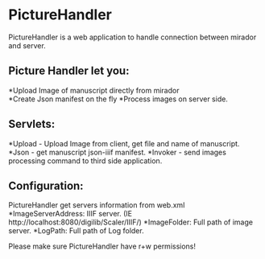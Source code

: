 PictureHandler
=======
PictureHandler is a web application to handle connection between mirador and server.

## Picture Handler let you:
*Upload Image of manuscript directly from mirador  
*Create Json manifest on the fly
*Process images on server side.

## Servlets:

*Upload - Upload Image from client, get file and name of manuscript.
*Json - get manuscript json-iiif manifest.
*Invoker - send images processing command to third side application. 


## Configuration:
PictureHandler get servers information from web.xml 
*ImageServerAddress: IIIF server. (IE http://localhost:8080/digilib/Scaler/IIIF/)
*ImageFolder: Full path of image server.
*LogPath: Full path of Log folder.

Please make sure PictureHandler have r+w permissions!





